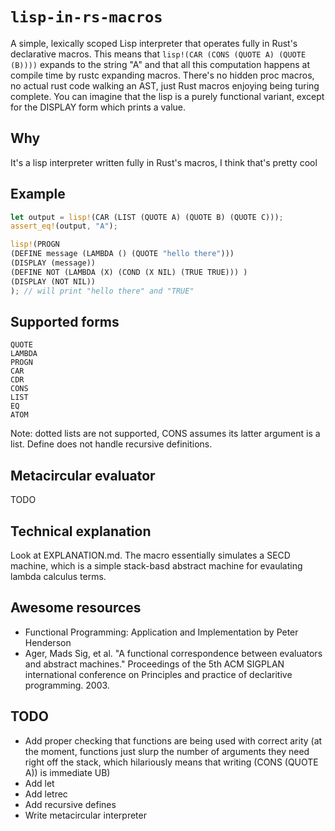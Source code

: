 # `lisp-in-rs-macros`


A simple, lexically scoped Lisp interpreter that operates fully in Rust's declarative macros. This means that `lisp!(CAR (CONS (QUOTE A) (QUOTE (B))))` expands to the string "A" and that all this computation happens at compile time by rustc expanding macros. There's no hidden proc macros, no actual rust code walking an AST, just Rust macros enjoying being turing complete.
 You can imagine that the lisp is a purely functional variant, except for the DISPLAY form which prints a value.


## Why

It's a lisp interpreter written fully in Rust's macros, I think that's pretty cool


## Example
```rust
let output = lisp!(CAR (LIST (QUOTE A) (QUOTE B) (QUOTE C)));
assert_eq!(output, "A");

lisp!(PROGN
(DEFINE message (LAMBDA () (QUOTE "hello there")))
(DISPLAY (message))
(DEFINE NOT (LAMBDA (X) (COND (X NIL) (TRUE TRUE))) )
(DISPLAY (NOT NIL))
); // will print "hello there" and "TRUE"

```




## Supported forms
```DEFINE
QUOTE
LAMBDA
PROGN
CAR 
CDR 
CONS
LIST
EQ
ATOM
```

Note: dotted lists are not supported, CONS assumes its latter argument is a list. Define does not handle recursive definitions.


## Metacircular evaluator
TODO


## Technical explanation

Look at EXPLANATION.md. The macro essentially simulates a SECD machine, which is a simple stack-basd abstract machine for evaulating lambda calculus terms. 


## Awesome resources
- Functional Programming: Application and Implementation by Peter Henderson
- Ager, Mads Sig, et al. "A functional correspondence between evaluators and abstract machines." Proceedings of the 5th ACM SIGPLAN international conference on Principles and practice of declaritive programming. 2003.

## TODO

- Add proper checking that functions are being used with correct arity (at the moment, functions just slurp the number of arguments they need right off the stack, which hilariously means that writing (CONS (QUOTE A)) is immediate UB)
- Add let
- Add letrec
- Add recursive defines
- Write metacircular interpreter



